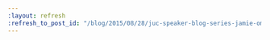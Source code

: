 ```yaml
---
:layout: refresh
:refresh_to_post_id: "/blog/2015/08/28/juc-speaker-blog-series-jamie-omeara-juc-u-s-west"
---
```

